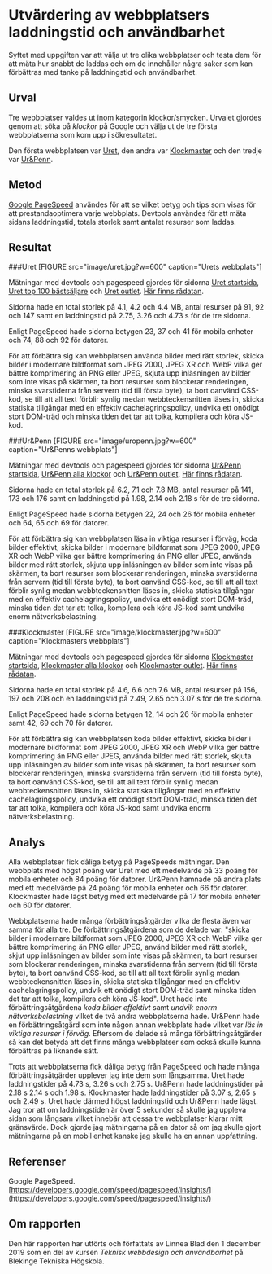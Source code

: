 Utvärdering av webbplatsers laddningstid och användbarhet
=======================

Syftet med uppgiften var att välja ut tre olika webbplatser och testa dem för att mäta hur snabbt de laddas och om de innehåller några saker som kan förbättras med tanke på laddningstid och användbarhet.


Urval
-----------------------
Tre webbplatser valdes ut inom kategorin klockor/smycken. Urvalet gjordes genom att söka på *klockor* på Google och välja ut de tre första webbplatserna som kom upp i sökresultatet.

Den första webbplatsen var [Uret](https://www.uret.se), den andra var [Klockmaster](https://www.klockmaster.se/) och den tredje var [Ur&Penn](https://www.uropenn.se/).


Metod
-----------------------
[Google PageSpeed](https://developers.google.com/speed/pagespeed/insights/) användes för att se vilket betyg och tips som visas för att prestandaoptimera varje webbplats. Devtools användes för att mäta sidans laddningstid, totala storlek samt antalet resurser som laddas.


Resultat
-----------------------

###Uret
[FIGURE src="image/uret.jpg?w=600"  caption="Urets webbplats"]

Mätningar med devtools och pagespeed gjordes för sidorna [Uret startsida](https://www.uret.se), [Uret top 100 bästsäljare](https://www.uret.se/top-100-bastsaljare-c-5109.html) och [Uret outlet](https://www.uret.se/outlet-c-6391.html). [Här finns rådatan](https://docs.google.com/spreadsheets/d/1IHjLkWp9HBpAdqm2ME0zpzs33vZR9k2iBInz6zcw5K4/edit?usp=sharing).

Sidorna hade en total storlek på 4.1, 4.2 och 4.4 MB, antal resurser på 91, 92 och 147 samt en laddningstid på 2.75, 3.26 och 4.73 s för de tre sidorna.

Enligt PageSpeed hade sidorna betygen 23, 37 och 41 för mobila enheter och 74, 88 och 92 för datorer.

För att förbättra sig kan webbplatsen använda bilder med rätt storlek, skicka bilder i modernare bildformat som JPEG 2000, JPEG XR och WebP vilka ger bättre komprimering än PNG eller JPEG, skjuta upp inläsningen av bilder som inte visas på skärmen, ta bort resurser som blockerar renderingen, minska svarstiderna från servern (tid till första byte), ta bort oanvänd CSS-kod, se till att all text förblir synlig medan webbteckensnitten läses in, skicka statiska tillgångar med en effektiv cachelagringspolicy, undvika ett onödigt stort DOM-träd och minska tiden det tar att tolka, kompilera och köra JS-kod.

###Ur&Penn
[FIGURE src="image/uropenn.jpg?w=600" caption="Ur&Penns webbplats"]

Mätningar med devtools och pagespeed gjordes för sidorna [Ur&Penn startsida](https://www.uropenn.se), [Ur&Penn alla klockor](https://www.uropenn.se/alla-klockor) och [Ur&Penn outlet](https://www.uropenn.se/guldoutlet). [Här finns rådatan](https://docs.google.com/spreadsheets/d/1PgVYkSMIvqYL5IRIptm5ubpwcfqPBH4RcrJwDjuwvJs/edit?usp=sharing).

Sidorna hade en total storlek på 6.2, 7.1 och 7.8 MB, antal resurser på 141, 173 och 176 samt en laddningstid på 1.98, 2.14 och 2.18 s för de tre sidorna.

Enligt PageSpeed hade sidorna betygen 22, 24 och 26 för mobila enheter och 64, 65 och 69 för datorer.

För att förbättra sig kan webbplatsen läsa in viktiga resurser i förväg, koda bilder effektivt, skicka bilder i modernare bildformat som JPEG 2000, JPEG XR och WebP vilka ger bättre komprimering än PNG eller JPEG, använda bilder med rätt storlek, skjuta upp inläsningen av bilder som inte visas på skärmen, ta bort resurser som blockerar renderingen, minska svarstiderna från servern (tid till första byte), ta bort oanvänd CSS-kod, se till att all text förblir synlig medan webbteckensnitten läses in, skicka statiska tillgångar med en effektiv cachelagringspolicy, undvika ett onödigt stort DOM-träd, minska tiden det tar att tolka, kompilera och köra JS-kod samt undvika enorm nätverksbelastning.

###Klockmaster
[FIGURE src="image/klockmaster.jpg?w=600" caption="Klockmasters webbplats"]

Mätningar med devtools och pagespeed gjordes för sidorna [Klockmaster startsida](https://www.klockmaster.se), [Klockmaster alla klockor](https://www.klockmaster.se/klockor) och [Klockmaster outlet](https://www.klockmaster.se/outlet). [Här finns rådatan](https://docs.google.com/spreadsheets/d/1XgY6VEN9PE0lWOfOJ97Zsk4bggjFgtzcOXYPv0py5Ps/edit?usp=sharing).

Sidorna hade en total storlek på 4.6, 6.6 och 7.6 MB, antal resurser på 156, 197 och 208 och en laddningstid på 2.49, 2.65 och 3.07 s för de tre sidorna.

Enligt PageSpeed hade sidorna betygen 12, 14 och 26 för mobila enheter samt 42, 69 och 70 för datorer.

För att förbättra sig kan webbplatsen koda bilder effektivt, skicka bilder i modernare bildformat som JPEG 2000, JPEG XR och WebP vilka ger bättre komprimering än PNG eller JPEG, använda bilder med rätt storlek, skjuta upp inläsningen av bilder som inte visas på skärmen, ta bort resurser som blockerar renderingen, minska svarstiderna från servern (tid till första byte), ta bort oanvänd CSS-kod, se till att all text förblir synlig medan webbteckensnitten läses in, skicka statiska tillgångar med en effektiv cachelagringspolicy, undvika ett onödigt stort DOM-träd, minska tiden det tar att tolka, kompilera och köra JS-kod samt undvika enorm nätverksbelastning.


Analys
-----------------------
Alla webbplatser fick dåliga betyg på PageSpeeds mätningar. Den webbplats med högst poäng var Uret med ett medelvärde på 33 poäng för mobila enheter och 84 poäng för datorer. Ur&Penn hamnade på andra plats med ett medelvärde på 24 poäng för mobila enheter och 66 för datorer. Klockmaster hade lägst betyg med ett medelvärde på 17 för mobila enheter och 60 för datorer.

Webbplatserna hade många förbättringsåtgärder vilka de flesta även var samma för alla tre. De förbättringsåtgärdena som de delade var: "skicka bilder i modernare bildformat som JPEG 2000, JPEG XR och WebP vilka ger bättre komprimering än PNG eller JPEG, använd bilder med rätt storlek, skjut upp inläsningen av bilder som inte visas på skärmen, ta bort resurser som blockerar renderingen, minska svarstiderna från servern (tid till första byte), ta bort oanvänd CSS-kod, se till att all text förblir synlig medan webbteckensnitten läses in, skicka statiska tillgångar med en effektiv cachelagringspolicy, undvik ett onödigt stort DOM-träd samt minska tiden det tar att tolka, kompilera och köra JS-kod". Uret hade inte förbättringsåtgärdena *koda bilder effektivt* samt *undvik enorm nätverksbelastning* vilket de två andra webbplatserna hade. Ur&Penn hade en förbättringsåtgärd som inte någon annan webbplats hade vilket var *läs in viktiga resurser i förväg*. Eftersom de delade så många förbättringsåtgärder så kan det betyda att det finns många webbplatser som också skulle kunna förbättras på liknande sätt.

Trots att webbplatserna fick dåliga betyg från PageSpeed och hade många förbättringsåtgärder upplever jag inte dem som långsamma. Uret hade laddningstider på 4.73 s, 3.26 s och 2.75 s. Ur&Penn hade laddningstider på 2.18 s 2.14 s och 1.98 s. Klockmaster hade laddningstider på 3.07 s, 2.65 s och 2.49 s. Uret hade därmed högst laddningstid och Ur&Penn hade lägst. Jag tror att om laddningstiden är över 5 sekunder så skulle jag uppleva sidan som långsam vilket innebär att dessa tre webbplatser klarar mitt gränsvärde. Dock gjorde jag mätningarna på en dator så om jag skulle gjort mätningarna på en mobil enhet kanske jag skulle ha en annan uppfattning.


Referenser
-----------------------
Google PageSpeed. [https://developers.google.com/speed/pagespeed/insights/](https://developers.google.com/speed/pagespeed/insights/)


Om rapporten
-----------------------
Den här rapporten har utförts och författats av Linnea Blad den 1 december 2019 som en del av kursen *Teknisk webbdesign och användbarhet* på Blekinge Tekniska Högskola.

